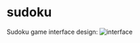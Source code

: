 # sudoku
Sudoku game interface design:
 ![interface](https://github.com/Nurvural/sudoku/assets/56086739/00bf5576-a121-4b04-a684-7e5cf54c4294)

